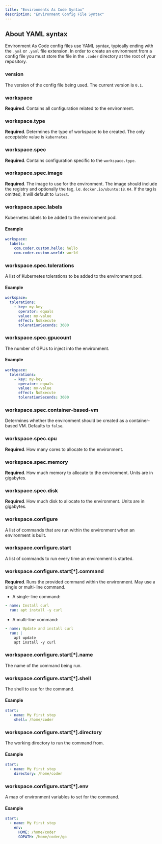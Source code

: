 ```yaml
---
title: "Environments As Code Syntax"
description: "Environment Config File Syntax"
---
```


## About YAML syntax

Environment As Code config files use YAML syntax, typically ending with the
`.yml` or `.yaml` file extension. In order to create an environment from a
config file you must store the file in the `.coder` directory at the root of
your repository.

### version

The version of the config file being used. The current version is
`0.1`.

### workspace

**Required**. Contains all configuration related to the environment.

### workspace.type

**Required**. Determines the type of workspace to be created. The only
acceptable value is `kubernetes`.

### workspace.spec

**Required**. Contains configuration specific to the `workspace.type`.

### workspace.spec.image

**Required**. The image to use for the environment. The image should include the
registry and optionally the tag, i.e. `docker.io/ubuntu:18.04`. If the tag
is omitted, it will default to `latest`.

### workspace.spec.labels

Kubernetes labels to be added to the environment pod.

#### Example

```yaml
workspace:
  labels:
    com.coder.custom.hello: hello
    com.coder.custom.world: world
```

### workspace.spec.tolerations

A list of Kubernetes tolerations to be added to the environment pod.

#### Example

```yaml
workspace:
  tolerations:
    - key: my-key
      operator: equals
      value: my-value
      effect: NoExecute
      tolerationSeconds: 3600
```

### workspace.spec.gpucount

The number of GPUs to inject into the environment.

#### Example

```yaml
workspace:
  tolerations:
    - key: my-key
      operator: equals
      value: my-value
      effect: NoExecute
      tolerationSeconds: 3600
```

### workspace.spec.container-based-vm

Determines whether the environment should be created as a container-based VM.
Defaults to `false`.

### workspace.spec.cpu

**Required**. How many cores to allocate to the environment.

### workspace.spec.memory

**Required**. How much memory to allocate to the environment. Units are in
gigabytes.

### workspace.spec.disk

**Required**. How much disk to allocate to the environment. Units are in
gigabytes.

### workspace.configure

A list of commands that are run within the environment when an environment
is built.

### workspace.configure.start

A list of commands to run every time an environment is started.

### workspace.configure.start[*].command

**Required**. Runs the provided command within the environment. May use a
single or multi-line command.

- A single-line command:

```yaml
- name: Install curl
  run: apt install -y curl
```

- A multi-line command:

```yaml
- name: Update and install curl
  run: |
    apt update
    apt install -y curl
```

### workspace.configure.start[*].name

The name of the command being run.

### workspace.configure.start[*].shell

The shell to use for the command.

#### Example

```yaml
start:
  - name: My first step
    shell: /home/coder
```

### workspace.configure.start[*].directory

The working directory to run the command from.

#### Example

```yaml
start:
  - name: My first step
    directory: /home/coder
```

### workspace.configure.start[*].env

A map of environment variables to set for the command.

#### Example

```yaml
start:
  - name: My first step
    env:
      HOME: /home/coder
      GOPATH: /home/coder/go
```
